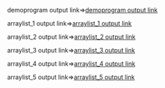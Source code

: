 demoprogram output link=>[demoprogram output link](https://github.com/poojaK853/JavaPrograms/blob/main/Arraylist/demop_1.png)

arraylist_1 output link=>[arraylist_1 output link](https://github.com/poojaK853/JavaPrograms/blob/main/Arraylist/p1_a1.png)

arraylist_2 output link=>[arraylist_2 output link](https://github.com/poojaK853/JavaPrograms/blob/main/Arraylist/p1_a2.png)

arraylist_3 output link=>[arraylist_3 output link](https://github.com/poojaK853/JavaPrograms/blob/main/Arraylist/p1_a3.png)

arraylist_4 output link=>[arraylist_4 output link](https://github.com/poojaK853/JavaPrograms/blob/main/Arraylist/p1_a4.png)

arraylist_5 output link=>[arraylist_5 output link](https://github.com/poojaK853/JavaPrograms/blob/main/Arraylist/p1_a5.png)
